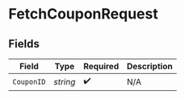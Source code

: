 # FetchCouponRequest


## Fields

| Field              | Type               | Required           | Description        |
| ------------------ | ------------------ | ------------------ | ------------------ |
| `CouponID`         | *string*           | :heavy_check_mark: | N/A                |